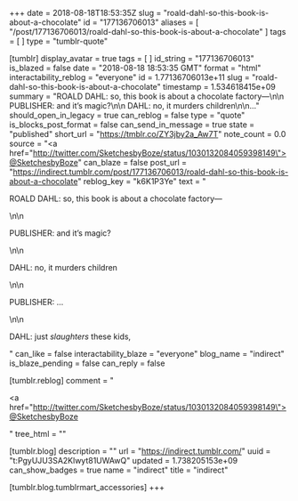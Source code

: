 +++
date = 2018-08-18T18:53:35Z
slug = "roald-dahl-so-this-book-is-about-a-chocolate"
id = "177136706013"
aliases = [ "/post/177136706013/roald-dahl-so-this-book-is-about-a-chocolate" ]
tags = [ ]
type = "tumblr-quote"

[tumblr]
display_avatar = true
tags = [ ]
id_string = "177136706013"
is_blazed = false
date = "2018-08-18 18:53:35 GMT"
format = "html"
interactability_reblog = "everyone"
id = 1.77136706013e+11
slug = "roald-dahl-so-this-book-is-about-a-chocolate"
timestamp = 1.534618415e+09
summary = "ROALD DAHL: so, this book is about a chocolate factory—\n\n PUBLISHER: and it’s magic?\n\n DAHL: no, it murders children\n\n..."
should_open_in_legacy = true
can_reblog = false
type = "quote"
is_blocks_post_format = false
can_send_in_message = true
state = "published"
short_url = "https://tmblr.co/ZY3jby2a_Aw7T"
note_count = 0.0
source = "<a href=\"http://twitter.com/SketchesbyBoze/status/1030132084059398149\">@SketchesbyBoze</a>"
can_blaze = false
post_url = "https://indirect.tumblr.com/post/177136706013/roald-dahl-so-this-book-is-about-a-chocolate"
reblog_key = "k6K1P3Ye"
text = "<p>ROALD DAHL: so, this book is about a chocolate factory—</p>\n\n<p>PUBLISHER: and it’s magic?</p>\n\n<p>DAHL: no, it murders children</p>\n\n<p>PUBLISHER: … </p>\n\n<p>DAHL: just *slaughters* these kids,</p>"
can_like = false
interactability_blaze = "everyone"
blog_name = "indirect"
is_blaze_pending = false
can_reply = false

[tumblr.reblog]
comment = "<p><a href=\"http://twitter.com/SketchesbyBoze/status/1030132084059398149\">@SketchesbyBoze</a></p>"
tree_html = ""

[tumblr.blog]
description = ""
url = "https://indirect.tumblr.com/"
uuid = "t:PgyUJU3SA2Klwyt81UWAwQ"
updated = 1.738205153e+09
can_show_badges = true
name = "indirect"
title = "indirect"

[tumblr.blog.tumblrmart_accessories]
+++

